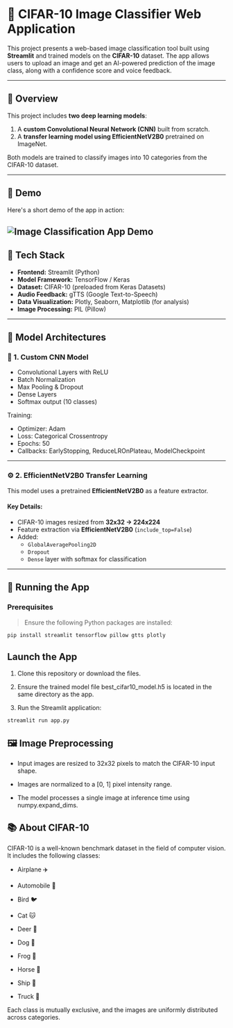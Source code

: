 # 🧠 CIFAR-10 Image Classifier Web Application

This project presents a web-based image classification tool built using **Streamlit** and trained models on the **CIFAR-10** dataset. The app allows users to upload an image and get an AI-powered prediction of the image class, along with a confidence score and voice feedback.

---

## 📌 Overview

This project includes **two deep learning models**:

1. A **custom Convolutional Neural Network (CNN)** built from scratch.
2. A **transfer learning model using EfficientNetV2B0** pretrained on ImageNet.

Both models are trained to classify images into 10 categories from the CIFAR-10 dataset.

---
## 🚀 Demo

Here's a short demo of the app in action:

![Image Classification App Demo](demo.gif)
---

## 🧰 Tech Stack

- **Frontend:** Streamlit (Python)
- **Model Framework:** TensorFlow / Keras
- **Dataset:** CIFAR-10 (preloaded from Keras Datasets)
- **Audio Feedback:** gTTS (Google Text-to-Speech)
- **Data Visualization:** Plotly, Seaborn, Matplotlib (for analysis)
- **Image Processing:** PIL (Pillow)

---

## 🧪 Model Architectures

### 🔧 1. Custom CNN Model

- Convolutional Layers with ReLU
- Batch Normalization
- Max Pooling & Dropout
- Dense Layers
- Softmax output (10 classes)

Training:
- Optimizer: Adam
- Loss: Categorical Crossentropy
- Epochs: 50
- Callbacks: EarlyStopping, ReduceLROnPlateau, ModelCheckpoint

---

### ⚙️ 2. EfficientNetV2B0 Transfer Learning

This model uses a pretrained **EfficientNetV2B0** as a feature extractor.

#### Key Details:
- CIFAR-10 images resized from **32x32 → 224x224**
- Feature extraction via **EfficientNetV2B0** (`include_top=False`)
- Added:
  - `GlobalAveragePooling2D`
  - `Dropout`
  - `Dense` layer with softmax for classification

---

## 🚀 Running the App

### Prerequisites

> Ensure the following Python packages are installed:

```bash
pip install streamlit tensorflow pillow gtts plotly
```

## Launch the App
1. Clone this repository or download the files.

2. Ensure the trained model file best_cifar10_model.h5 is located in the same directory as the app.

3. Run the Streamlit application:

```bash
streamlit run app.py
```

## 🖼️ Image Preprocessing
- Input images are resized to 32x32 pixels to match the CIFAR-10 input shape.

- Images are normalized to a [0, 1] pixel intensity range.

- The model processes a single image at inference time using numpy.expand_dims.

## 📚 About CIFAR-10
CIFAR-10 is a well-known benchmark dataset in the field of computer vision. It includes the following classes:

- Airplane ✈️

- Automobile 🚗

- Bird 🐦

- Cat 🐱

- Deer 🦌

- Dog 🐶

- Frog 🐸

- Horse 🐴

- Ship 🚢

- Truck 🚚

Each class is mutually exclusive, and the images are uniformly distributed across categories.
